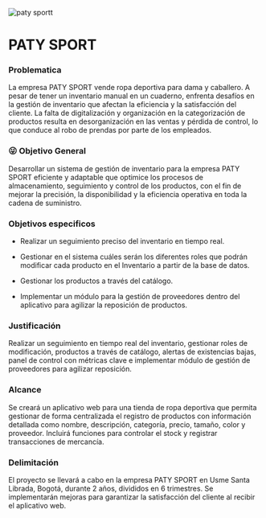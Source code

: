 ![paty sportt](https://github.com/142343/PATY-SPORT/assets/162383603/9d55e9fb-56f7-451a-b1de-824b268bfee5)
# PATY SPORT 
### Problematica


La empresa PATY SPORT vende ropa deportiva para dama y caballero. A pesar de tener un inventario manual en un cuaderno, enfrenta desafíos en la gestión de inventario que afectan la eficiencia y la satisfacción del cliente. La falta de digitalización y organización en la categorización de productos resulta en desorganización en las ventas y pérdida de control, lo que conduce al robo de prendas por parte de los empleados.


### :stuck_out_tongue_winking_eye: Objetivo General 
Desarrollar un sistema de gestión de inventario para la empresa PATY SPORT eficiente y adaptable que optimice los procesos de almacenamiento, seguimiento y control de los productos, con el fin de mejorar la precisión, la disponibilidad y la eficiencia operativa en toda la cadena de suministro.


### Objetivos especificos
- Realizar un seguimiento preciso del inventario en tiempo real.

- Gestionar en el sistema cuáles serán los diferentes roles que podrán modificar cada producto en el Inventario a partir de la base de datos.

- Gestionar los productos a través del catálogo.

- Implementar un módulo para la gestión de proveedores dentro del aplicativo para agilizar la reposición de productos.

### Justificación

Realizar un seguimiento en tiempo real del inventario, gestionar roles de modificación, productos a través de catálogo, alertas de existencias bajas, panel de control con métricas clave e implementar módulo de gestión de proveedores para agilizar reposición.

### Alcance 
 Se creará un aplicativo web para una tienda de ropa deportiva que permita gestionar de forma centralizada el registro de productos con información detallada como nombre, descripción, categoría, precio, tamaño, color y proveedor. Incluirá funciones para controlar el stock y registrar transacciones de mercancía.

### Delimitación
 El proyecto se llevará a cabo en la empresa PATY SPORT en Usme Santa Librada, Bogotá, durante 2 años, divididos en 6 trimestres. Se implementarán mejoras para garantizar la satisfacción del cliente al recibir el aplicativo web.
